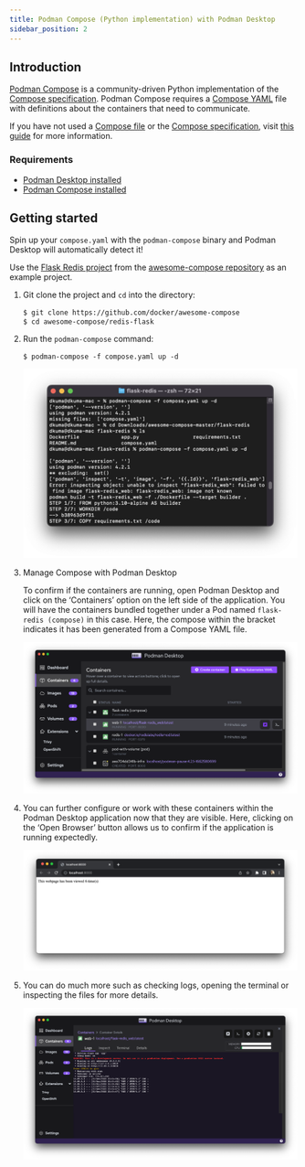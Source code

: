 ```yaml
---
title: Podman Compose (Python implementation) with Podman Desktop
sidebar_position: 2
---
```


## Introduction

[Podman Compose](https://github.com/containers/podman-compose#readme) is a community-driven Python implementation of the [Compose specification](https://compose-spec.io). Podman Compose requires a [Compose YAML](https://compose-spec.io/) file with definitions about the containers that need to communicate.

If you have not used a [Compose file](https://github.com/compose-spec/compose-spec/blob/master/spec.md#compose-file) or the [Compose specification](https://compose-spec.io/), visit [this guide](https://github.com/compose-spec/compose-spec/blob/master/spec.md) for more information.

### Requirements

- [Podman Desktop installed](/docs/installation)
- [Podman Compose installed](https://github.com/containers/podman-compose#installation)

## Getting started

Spin up your `compose.yaml` with the `podman-compose` binary and Podman Desktop will automatically detect it!

Use the [Flask Redis project](https://github.com/docker/awesome-compose/tree/master/flask-redis) from the [awesome-compose repository](https://github.com/docker/awesome-compose) as an example project.

1. Git clone the project and `cd` into the directory:

   ```shell-session
   $ git clone https://github.com/docker/awesome-compose
   $ cd awesome-compose/redis-flask
   ```

2. Run the `podman-compose` command:

   ```shell-session
   $ podman-compose -f compose.yaml up -d
   ```

   ![img1](img/compose_doc_image_1.png)

3. Manage Compose with Podman Desktop

   To confirm if the containers are running, open Podman Desktop and click on the ‘Containers’ option on the left side of the application. You will have the containers bundled together under a Pod named `flask-redis (compose)` in this case. Here, the compose within the bracket indicates it has been generated from a Compose YAML file.

   ![img2](img/compose_doc_image_2.png)

4. You can further configure or work with these containers within the Podman Desktop application now that they are visible. Here, clicking on the ‘Open Browser’ button allows us to confirm if the application is running expectedly.

   ![img3](img/compose_doc_image_3.png)

5. You can do much more such as checking logs, opening the terminal or inspecting the files for more details.

   ![img4](img/compose_doc_image_4.png)
